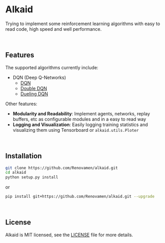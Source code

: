 # Alkaid

Trying to implement some reinforcement learning algorithms with easy to read code, high speed and well performance.


&nbsp;

## Features

The supported algorithms currently include:

- DQN (Deep Q-Networks)
    - [DQN](https://arxiv.org/abs/1312.5602)
    - [Double DQN](https://arxiv.org/pdf/1509.06461.pdf)
    - [Dueling DQN](https://arxiv.org/pdf/1511.06581.pdf)

Other features:

- **Modularity and Readability**: Implement agents, networks, replay buffers, etc as configurable modules and in a easy to read way
- **Logging and Visualization**: Easily logging training statistics and visualizing them using Tensorboard or `alkaid.utils.Ploter`


&nbsp;

## Installation

```bash
git clone https://github.com/Renovamen/alkaid.git
cd alkaid
python setup.py install
```

or

```bash
pip install git+https://github.com/Renovamen/alkaid.git --upgrade
```


&nbsp;

## License

Alkaid is MIT licensed, see the [LICENSE](LICENSE) file for more details.
